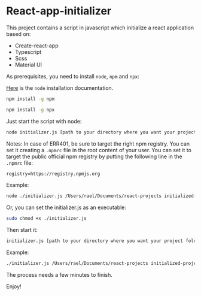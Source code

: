 # React-app-initializer

This project contains a script in javascript which initialize a react application based on:

- Create-react-app
- Typescript
- Scss
- Material UI

As prerequisites, you need to install `node`, `npm` and `npx`:

[Here](https://nodejs.org/en/download/) is the `node` installation documentation.

```bash
npm install -g npm
```

```bash
npm install -g npx
```

Just start the script with node:

```bash
node initializer.js [path to your directory where you want your project folder] [your project name (uppercases are not allowed)]
```

Notes:
In case of ERR401, be sure to target the right npm registry.
You can set it creating a `.npmrc` file in the root content of your user.
You can set it to target the public official npm registry by putting the following line in the `.npmrc` file:

```txt
registry=https://registry.npmjs.org
```

Example:

```bash
node ./initializer.js /Users/rael/Documents/react-projects initialized-project
```

Or, you can set the initializer.js as an executable:

```bash
sudo chmod +x ./initializer.js
```

Then start it:

```bash
initializer.js [path to your directory where you want your project folder] [your project name (uppercases are not allowed)]
```

Example:

```bash
./initializer.js /Users/rael/Documents/react-projects initialized-project
```

The process needs a few minutes to finish.

Enjoy!
